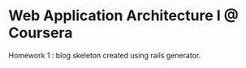 Web Application Architecture I @ Coursera
===========================================
Homework 1 : blog skeleton created using rails generator. 

